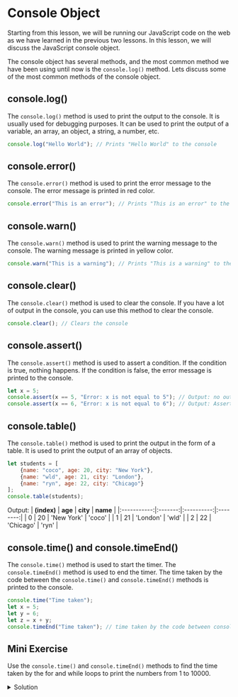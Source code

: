 # Console Object
Starting from this lesson, we will be running our JavaScript code on the web as we have learned in the previous two lessons. In this lesson, we will discuss the JavaScript console object. 

The console object has several methods, and the most common method we have been using until now is the `console.log()` method. Lets discuss some of the most common methods of the console object.

## console.log()
The `console.log()` method is used to print the output to the console. It is usually used for debugging purposes. It can be used to print the output of a variable, an array, an object, a string, a number, etc.
```javascript
console.log("Hello World"); // Prints "Hello World" to the console
```

## console.error()
The `console.error()` method is used to print the error message to the console. The error message is printed in red color.
```javascript
console.error("This is an error"); // Prints "This is an error" to the console as an error
```

## console.warn()
The `console.warn()` method is used to print the warning message to the console. The warning message is printed in yellow color.
```javascript
console.warn("This is a warning"); // Prints "This is a warning" to the console as a warning
```

## console.clear()
The `console.clear()` method is used to clear the console. If you have a lot of output in the console, you can use this method to clear the console.
```javascript
console.clear(); // Clears the console
```

## console.assert()
The `console.assert()` method is used to assert a condition. If the condition is true, nothing happens. If the condition is false, the error message is printed to the console.
```javascript
let x = 5;
console.assert(x == 5, "Error: x is not equal to 5"); // Output: no output
console.assert(x == 6, "Error: x is not equal to 6"); // Output: Assertion failed: Error: x is not equal to 6
```

## console.table()
The `console.table()` method is used to print the output in the form of a table. It is used to print the output of an array of objects.
```javascript
let students = [
    {name: "coco", age: 20, city: "New York"},
    {name: "wld", age: 21, city: "London"},
    {name: "ryn", age: 22, city: "Chicago"}
];
console.table(students);
```
Output:
| **(index)** | **age** | **city**   | **name** |
|:-----------:|:-------:|:----------:|:--------:|
| 0           | 20      | 'New York' | 'coco'   |
| 1           | 21      | 'London'   | 'wld'    |
| 2           | 22      | 'Chicago'  | 'ryn'    |

## console.time() and console.timeEnd()
The `console.time()` method is used to start the timer. The `console.timeEnd()` method is used to end the timer. The time taken by the code between the `console.time()` and `console.timeEnd()` methods is printed to the console.
```javascript
console.time("Time taken");
let x = 5;
let y = 6;
let z = x + y;
console.timeEnd("Time taken"); // time taken by the code between console.time() and console.timeEnd() is printed to the console
```

## Mini Exercise
Use the `console.time()` and `console.timeEnd()` methods to find the time taken by the for and while loops to print the numbers from 1 to 10000.
<details>
<summary>Solution</summary>

```javascript
console.time("Time taken by for loop");
for(let i = 1; i <= 10000; i++) {
    console.log(i);
}
console.timeEnd("Time taken by for loop");

console.time("Time taken by while loop");
let i = 1;
while(i <= 10000) {
    console.log(i);
    i++;
}
console.timeEnd("Time taken by while loop");
```
</details>